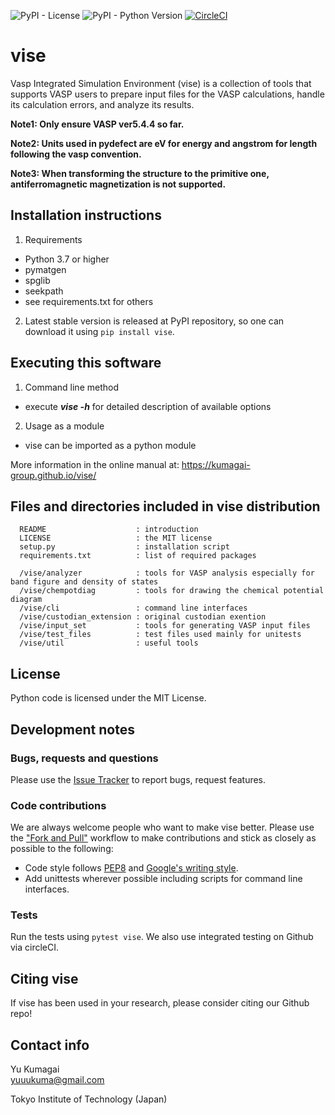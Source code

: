 ![PyPI - License](https://img.shields.io/pypi/l/vise?color=blue)
![PyPI - Python Version](https://img.shields.io/pypi/pyversions/vise)
[![CircleCI](https://circleci.com/gh/kumagai-group/vise/tree/master.svg?style=shield)](https://circleci.com/gh/kumagai-group/vise/tree/master)

vise
=========
Vasp Integrated Simulation Environment (vise) is a collection of tools that 
supports VASP users to prepare input files for the VASP calculations, handle its calculation errors, and analyze its results.

**Note1: Only ensure VASP ver5.4.4 so far.**

**Note2: Units used in pydefect are eV for energy and angstrom for length following the vasp convention.**

**Note3: When transforming the structure to the primitive one, antiferromagnetic magnetization is not supported.**

Installation instructions
---------------------------------------------------------
1. Requirements
  - Python 3.7 or higher
  - pymatgen
  - spglib
  - seekpath
  - see requirements.txt for others

2. Latest stable version is released at PyPI repository, so one can download 
it using `pip install vise`.


Executing this software
---------------------------------------------------------

1. Command line method
  - execute ***vise -h*** for detailed description of available options

2. Usage as a module
  - vise can be imported as a python module

More information in the online manual at: https://kumagai-group.github.io/vise/

Files and directories included in vise distribution
--------------------------------------------------------
~~~
  README                    : introduction
  LICENSE                   : the MIT license 
  setup.py                  : installation script
  requirements.txt          : list of required packages

  /vise/analyzer            : tools for VASP analysis especially for band figure and density of states
  /vise/chempotdiag         : tools for drawing the chemical potential diagram
  /vise/cli                 : command line interfaces
  /vise/custodian_extension : original custodian exention
  /vise/input_set           : tools for generating VASP input files
  /vise/test_files          : test files used mainly for unitests
  /vise/util                : useful tools 
~~~~

License
-----------------------
Python code is licensed under the MIT License.

Development notes
-----------------
### Bugs, requests and questions
Please use the [Issue Tracker](https://github.com/kumagai-group/vise/issues) to report bugs, request features.

### Code contributions
We are always welcome people who want to make vise better.
Please use the ["Fork and Pull"](https://guides.github.com/activities/forking/) workflow to make contributions and stick as closely as possible to the following:

- Code style follows [PEP8](http://www.python.org/dev/peps/pep-0008) and [Google's writing style](https://google.github.io/styleguide/pyguide.html).
- Add unittests wherever possible including scripts for command line interfaces.

### Tests
Run the tests using `pytest vise`.
We also use integrated testing on Github via circleCI.

Citing vise
---------------
If vise has been used in your research, please consider citing our Github repo!

Contact info
------------
Yu Kumagai<br>
yuuukuma@gmail.com

Tokyo Institute of Technology (Japan)

